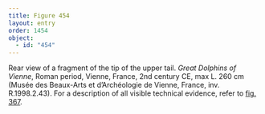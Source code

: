 ```yaml
---
title: Figure 454
layout: entry
order: 1454
object:
  - id: "454"
---
```


Rear view of a fragment of the tip of the upper tail. *Great Dolphins of Vienne*, Roman period, Vienne, France, 2nd century CE, max L. 260 cm (Musée des Beaux-Arts et d’Archéologie de Vienne, France, inv. R.1998.2.43). For a description of all visible technical evidence, refer to [fig. 367](/visual-atlas/367/).
